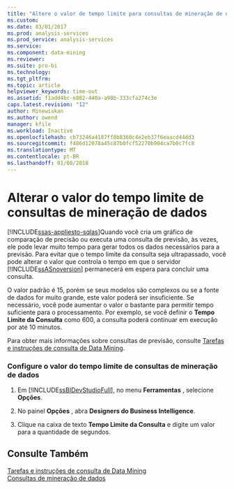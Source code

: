 ```yaml
---
title: "Altere o valor de tempo limite para consultas de mineração de dados | Microsoft Docs"
ms.custom: 
ms.date: 03/01/2017
ms.prod: analysis-services
ms.prod_service: analysis-services
ms.service: 
ms.component: data-mining
ms.reviewer: 
ms.suite: pro-bi
ms.technology: 
ms.tgt_pltfrm: 
ms.topic: article
helpviewer_keywords: time-out
ms.assetid: f1add4bc-e882-440a-a98b-333cfa274c3e
caps.latest.revision: "12"
author: Minewiskan
ms.author: owend
manager: kfile
ms.workload: Inactive
ms.openlocfilehash: cb73246a4187ff8b8360c4e2eb37f6eaacd44dd3
ms.sourcegitcommit: f486d12078a45c87b0fcf52270b904ca7b0c7fc8
ms.translationtype: MT
ms.contentlocale: pt-BR
ms.lasthandoff: 01/08/2018
---
```

# <a name="change-the-time-out-value-for-data-mining-queries"></a>Alterar o valor do tempo limite de consultas de mineração de dados
[!INCLUDE[ssas-appliesto-sqlas](../../includes/ssas-appliesto-sqlas.md)]Quando você cria um gráfico de comparação de precisão ou executa uma consulta de previsão, às vezes, ele pode levar muito tempo para gerar todos os dados necessários para a previsão. Para evitar que o tempo limite da consulta seja ultrapassado, você pode alterar o valor que controla o tempo em que o servidor [!INCLUDE[ssASnoversion](../../includes/ssasnoversion-md.md)] permanecerá em espera para concluir uma consulta.  
  
 O valor padrão é 15, porém se seus modelos são complexos ou se a fonte de dados for muito grande, este valor poderá ser insuficiente. Se necessário, você pode aumentar o valor o bastante para permitir tempo suficiente para o processamento. Por exemplo, se você definir o **Tempo Limite da Consulta** como 600, a consulta poderá continuar em execução por até 10 minutos.  
  
 Para obter mais informações sobre consultas de previsão, consulte [Tarefas e instruções de consulta de Data Mining](../../analysis-services/data-mining/data-mining-query-tasks-and-how-tos.md).  
  
### <a name="configure-the-time-out-value-for-data-mining-queries"></a>Configure o valor do tempo limite de consultas de mineração de dados  
  
1.  Em [!INCLUDE[ssBIDevStudioFull](../../includes/ssbidevstudiofull-md.md)], no menu **Ferramentas** , selecione **Opções**.  
  
2.  No painel **Opções** , abra **Designers do Business Intelligence**.  
  
3.  Clique na caixa de texto **Tempo Limite da Consulta** e digite um valor para a quantidade de segundos.  
  
## <a name="see-also"></a>Consulte Também  
 [Tarefas e instruções de consulta de Data Mining](../../analysis-services/data-mining/data-mining-query-tasks-and-how-tos.md)   
 [Consultas de mineração de dados](../../analysis-services/data-mining/data-mining-queries.md)  
  
  

